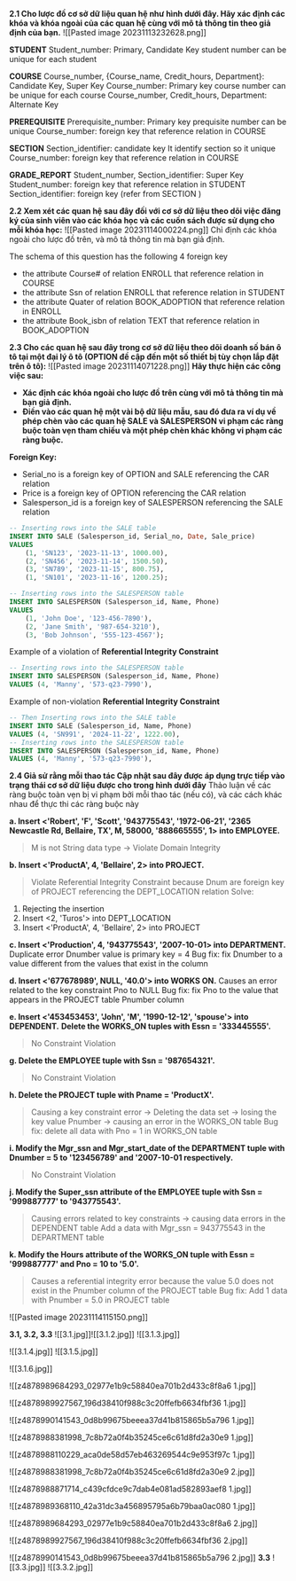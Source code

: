 **2.1 Cho lược đồ cơ sở dữ liệu quan hệ như hình dưới đây. Hãy xác định các khóa
và khóa ngoài của các quan hệ cùng với mô tả thông tin theo giả định của bạn.**
![[Pasted image 20231113232628.png]]

**STUDENT**
Student_number: Primary, Candidate Key
	student number can be unique for each student


**COURSE**
Course_number, {Course_name, Credit_hours, Department}: Candidate Key, Super Key
Course_number:  Primary key
	course number can be unique for each course
Course_number, Credit_hours, Department: Alternate Key

**PREREQUISITE**
Prerequisite_number: Primary key
	prequisite number can be unique 
Course_number: foreign key that reference relation in COURSE 


**SECTION**
Section_identifier: candidate key
	It identify section so it unique  
Course_number: foreign key that reference relation in COURSE

**GRADE_REPORT**
Student_number, Section_identifier: Super Key
Student_number: foreign key that reference relation in STUDENT
Section_identifier: foreign key (refer from SECTION )



**2.2  Xem xét các quan hệ sau đây đối với cơ sở dữ liệu theo dõi việc đăng ký của sinh viên vào các khóa học và các cuốn sách được sử dụng cho mỗi khóa học:**
![[Pasted image 20231114000224.png]]
Chỉ định các khóa ngoài cho lược đồ trên, và mô tả thông tin mà bạn giả định.

The schema of this question has the following 4 foreign key
+ the attribute Course# of relation ENROLL that reference relation in COURSE
+ the attribute Ssn of relation ENROLL that reference relation in STUDENT
+ the attribute Quater of relation BOOK_ADOPTION that reference relation in ENROLL
+ the attribute Book_isbn of relation TEXT that reference relation in BOOK_ADOPTION 

**2.3 Cho các quan hệ sau đây trong cơ sở dữ liệu theo dõi doanh số bán ô tô tại một đại lý ô tô (OPTION đề cập đến một số thiết bị tùy chọn lắp đặt trên ô tô):** 
![[Pasted image 20231114071228.png]]
**Hãy thực hiện các công việc sau:**
- **Xác định các khóa ngoài cho lược đồ trên cùng với mô tả thông tin mà bạn giả
định.**
- **Điền vào các quan hệ một vài bộ dữ liệu mẫu, sau đó đưa ra ví dụ về phép chèn
vào các quan hệ SALE và SALESPERSON vi phạm các ràng buộc toàn vẹn tham
chiếu và một phép chèn khác không vi phạm các ràng buộc.**

**Foreign Key:**
+ Serial_no is a foreign key of OPTION and SALE referencing the CAR relation 
+ Price is a foreign key of OPTION referencing the CAR relation 
+ Salesperson_id is a foreign key of SALESPERSON referencing the SALE relation

```sql
-- Inserting rows into the SALE table
INSERT INTO SALE (Salesperson_id, Serial_no, Date, Sale_price)
VALUES
    (1, 'SN123', '2023-11-13', 1000.00),
    (2, 'SN456', '2023-11-14', 1500.50),
    (3, 'SN789', '2023-11-15', 800.75),
    (1, 'SN101', '2023-11-16', 1200.25);

-- Inserting rows into the SALESPERSON table
INSERT INTO SALESPERSON (Salesperson_id, Name, Phone)
VALUES
    (1, 'John Doe', '123-456-7890'),
    (2, 'Jane Smith', '987-654-3210'),
    (3, 'Bob Johnson', '555-123-4567');
```
Example of a violation of **Referential Integrity Constraint** 
```sql
-- Inserting rows into the SALESPERSON table
INSERT INTO SALESPERSON (Salesperson_id, Name, Phone)
VALUES (4, 'Manny', '573-q23-7990'),
```

Example of non-violation **Referential Integrity Constraint**
```sql
-- Then Inserting rows into the SALE table
INSERT INTO SALE (Salesperson_id, Name, Phone)
VALUES (4, 'SN991', '2024-11-22', 1222.00),
-- Inserting rows into the SALESPERSON table
INSERT INTO SALESPERSON (Salesperson_id, Name, Phone)
VALUES (4, 'Manny', '573-q23-7990'),
```

**2.4 Giả sử rằng mỗi thao tác Cập nhật sau đây được áp dụng trực tiếp vào trạng
thái cơ sở dữ liệu được cho trong hình dưới đây** 
Thảo luận về các ràng buộc toàn vẹn bị vi phạm bởi mỗi thao tác (nếu có), và
các cách khác nhau để thực thi các ràng buộc này

**a. Insert <'Robert', 'F', 'Scott', '943775543', '1972-06-21', '2365 Newcastle
Rd, Bellaire, TX', M, 58000, '888665555', 1> into EMPLOYEE.**
> M is not String data type -> Violate Domain Integrity

**b. Insert <'ProductA', 4, 'Bellaire', 2> into PROJECT.**
> Violate Referential Integrity Constraint because Dnum are foreign key of PROJECT referencing the DEPT_LOCATION relation 
Solve: 
1) Rejecting the insertion
2) Insert <2, 'Turos'> into DEPT_LOCATION 
3) Insert <'ProductA', 4, 'Bellaire', 2> into PROJECT

**c. Insert <'Production', 4, '943775543', '2007-10-01> into DEPARTMENT.**
Duplicate error Dnumber value is primary key = 4
Bug fix: fix Dnumber to a value different from the values that exist in the column

**d. Insert <'677678989', NULL, '40.0'> into WORKS ON.**
Causes an error related to the key constraint Pno to NULL
Bug fix: fix Pno to the value that appears in the PROJECT table Pnumber column

**e. Insert <'453453453', 'John', 'M', '1990-12-12', 'spouse'> into DEPENDENT.**
**Delete the WORKS_ON tuples with Essn = '333445555'.**
> No Constraint Violation

**g. Delete the EMPLOYEE tuple with Ssn = '987654321'.**
> No Constraint Violation

**h. Delete the PROJECT tuple with Pname = 'ProductX'.**
> Causing a key constraint error → Deleting the data set → losing the key value Pnumber → causing an error in the WORKS_ON table
Bug fix: delete all data with Pno = 1 in WORKS_ON table

**i. Modify the Mgr_ssn and Mgr_start_date of the DEPARTMENT tuple with
Dnumber = 5 to '123456789' and '2007-10-01 respectively.**
> No Constraint Violation

**j. Modify the Super_ssn attribute of the EMPLOYEE tuple with Ssn = '999887777' to '943775543'.**
>Causing errors related to key constraints → causing data errors in the DEPENDENT table
Add a data with Mgr_ssn = 943775543 in the DEPARTMENT table

**k. Modify the Hours attribute of the WORKS_ON tuple with Essn = '999887777' and Pno = 10 to '5.0'.**
> Causes a referential integrity error because the value 5.0 does not exist in the Pnumber column of the PROJECT table
Bug fix: Add 1 data with Pnumber = 5.0 in PROJECT table

![[Pasted image 20231114115150.png]]

**3.1, 3.2, 3.3**
![[3.1.jpg]]![[3.1.2.jpg]]
![[3.1.3.jpg]]

![[3.1.4.jpg]]
![[3.1.5.jpg]]

![[3.1.6.jpg]]

![[z4878989684293_02977e1b9c58840ea701b2d433c8f8a6 1.jpg]]

![[z4878989927567_196d38410f988c3c20ffefb6634fbf36 1.jpg]]

![[z4878990141543_0d8b99675beeea37d41b815865b5a796 1.jpg]]


![[z4878988381998_7c8b72a0f4b35245ce6c61d8fd2a30e9 1.jpg]]

![[z4878988110229_aca0de58d57eb463269544c9e953f97c 1.jpg]]

![[z4878988381998_7c8b72a0f4b35245ce6c61d8fd2a30e9 2.jpg]]

![[z4878988871714_c439cfdce9c7dab4e081ad582893aef8 1.jpg]]

![[z4878989368110_42a31dc3a456895795a6b79baa0ac080 1.jpg]]

![[z4878989684293_02977e1b9c58840ea701b2d433c8f8a6 2.jpg]]

![[z4878989927567_196d38410f988c3c20ffefb6634fbf36 2.jpg]]

![[z4878990141543_0d8b99675beeea37d41b815865b5a796 2.jpg]]
**3.3**
![[3.3.jpg]]
![[3.3.2.jpg]]